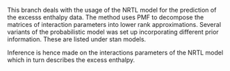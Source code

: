 This branch deals with the usage of the NRTL model for the prediction of the 
excesss enthalpy data. The method uses PMF to decompose the matrices of interaction
parameters into lower rank approximations. Several variants of the probabilistic model
was set up incorporating different prior information. These are listed under stan models.

Inference is hence made on the interactions parameters of the NRTL model which in turn 
describes the excess enthalpy.

